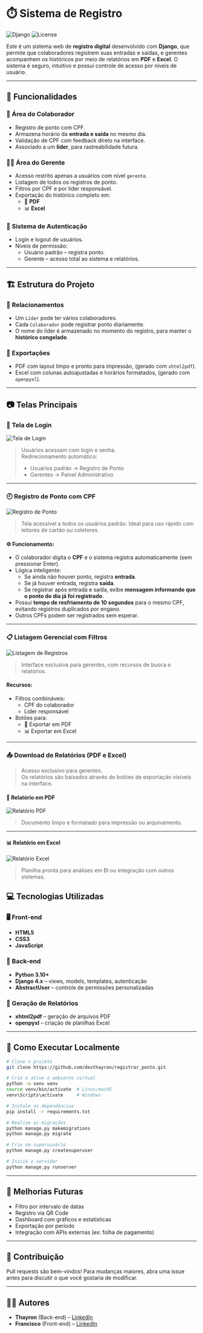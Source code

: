 # ⏱️ Sistema de Registro

![Django](https://img.shields.io/badge/Django-4.x-success?style=flat-square&logo=django)
![License](https://img.shields.io/badge/license-MIT-blue.svg)

Este é um sistema web de **registro digital** desenvolvido com **Django**, que permite que colaboradores registrem suas entradas e saídas, e gerentes acompanhem os históricos por meio de relatórios em **PDF** e **Excel**. O sistema é seguro, intuitivo e possui controle de acesso por níveis de usuário.

---

## 🚀 Funcionalidades

### 👤 Área do Colaborador
- Registro de ponto com CPF.
- Armazena horário da **entrada e saída** no mesmo dia.
- Validação de CPF com feedback direto na interface.
- Associado a um **líder**, para rastreabilidade futura.

### 🧑‍💼 Área do Gerente
- Acesso restrito apenas a usuários com nível `gerente`.
- Listagem de todos os registros de ponto.
- Filtros por CPF e por líder responsável.
- Exportação do histórico completo em:
  - 📄 **PDF**
  - 📊 **Excel**

### 🔐 Sistema de Autenticação
- Login e logout de usuários.
- Níveis de permissão:
  - Usuário padrão – registra ponto.
  - Gerente – acesso total ao sistema e relatórios.

---

## 🏗️ Estrutura do Projeto

### 🧍 Relacionamentos
- Um `Líder` pode ter vários colaboradores.
- Cada `Colaborador` pode registrar ponto diariamente.
- O nome do líder é armazenado no momento do registro, para manter o **histórico congelado**.

### 📁 Exportações
- PDF com layout limpo e pronto para impressão, (gerado com `xhtml2pdf`).
- Excel com colunas autoajustadas e horários formatados, (gerado com `openpyxl`).

---

## 📷 Telas Principais

### 🔐 **Tela de Login**

![Tela de Login](screenshots/login.png)

> Usuários acessam com login e senha.  
> Redirecionamento automático:
> - Usuários padrão → Registro de Ponto  
> - Gerentes → Painel Administrativo
---

### 🕘 **Registro de Ponto com CPF**

![Registro de Ponto](screenshots/registro.png)

> Tela acessível a todos os usuários padrão. Ideal para uso rápido com leitores de cartão ou coletores.


#### ⚙️ Funcionamento:
- O colaborador digita o **CPF** e o sistema registra automaticamente (sem pressionar Enter).
- Lógica inteligente:
  - Se ainda não houver ponto, registra **entrada**.
  - Se já houver entrada, registra **saída**.
  - Se registrar após entrada e saída, exibe **mensagem informando que o ponto do dia já foi registrado**.
- Possui **tempo de resfriamento de 10 segundos** para o mesmo CPF, evitando registros duplicados por engano.
- Outros CPFs podem ser registrados sem esperar.

---

### 📋 **Listagem Gerencial com Filtros**

![Listagem de Registros](screenshots/listagem.png)

> Interface exclusiva para gerentes, com recursos de busca e relatórios.

#### Recursos:
- Filtros combináveis:
  - CPF do colaborador
  - Líder responsável
- Botões para:
  - 📄 Exportar em PDF
  - 📊 Exportar em Excel
---

### 📤 **Download de Relatórios (PDF e Excel)**

> Acesso exclusivo para gerentes.  
> Os relatórios são baixados através de botões de exportação visíveis na interface.

#### 📄 Relatório em PDF
![Relatório PDF](screenshots/relatorio_pdf.png)

> Documento limpo e formatado para impressão ou arquivamento.

---

#### 📊 Relatório em Excel
![Relatório Excel](screenshots/relatorio_excel.png)

> Planilha pronta para análises em BI ou integração com outros sistemas.


## 💻 Tecnologias Utilizadas

### 🖥️ Front-end
- **HTML5**
- **CSS3**
- **JavaScript**

### 🧠 Back-end
- **Python 3.10+**
- **Django 4.x** – views, models, templates, autenticação
- **AbstractUser** – controle de permissões personalizadas

### 📄 Geração de Relatórios
- **xhtml2pdf** – geração de arquivos PDF
- **openpyxl** – criação de planilhas Excel

---

## 🧪 Como Executar Localmente

```bash
# Clone o projeto
git clone https://github.com/devthayron/registrar_ponto.git

# Crie e ative o ambiente virtual
python -m venv venv
source venv/bin/activate  # Linux/macOS
venv\Scripts\activate     # Windows

# Instale as dependências
pip install -r requirements.txt

# Realize as migrações
python manage.py makemigrations
python manage.py migrate

# Crie um superusuário
python manage.py createsuperuser

# Inicie o servidor
python manage.py runserver
````

---

## 🔮 Melhorias Futuras

* Filtro por intervalo de datas
* Registro via QR Code
* Dashboard com gráficos e estatísticas
* Exportação por período
* Integração com APIs externas (ex: folha de pagamento)

---

## 🤝 Contribuição

Pull requests são bem-vindos! Para mudanças maiores, abra uma issue antes para discutir o que você gostaria de modificar.

---

## 🧑‍💻 Autores

- **Thayron** (Back-end) – [LinkedIn](https://www.linkedin.com/in/thayron-higlander)  
- **Francisco** (Front-end) – [LinkedIn](https://www.linkedin.com/in/francisco-araujo)
